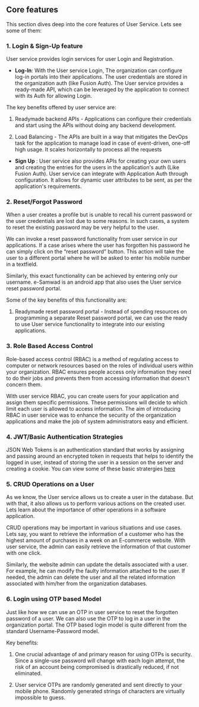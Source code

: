## Core features

This section dives deep into the core features of User Service. Lets see some of them:

### 1. Login & Sign-Up feature

User service provides login services for user Login and Registration. 

- **Log-In**: With the User service Login, The organization can configure log-in portals into their  applications. The user credentials are stored in the organization auth (like Fusion Auth). The User service provides a ready-made API, which can be leveraged by the application to connect with its Auth for allowing Login.

The key benefits offered by user service are:

1. Readymade backend APIs - Applications can configure their credentials and start using the APIs without doing any backend development. 

2. Load Balancing - The APIs are built in a way that mitigates the DevOps task for the application to manage load in case of event-driven, one-off high usage. It scales horizontally to process all the requests

- **Sign Up** : User service also provides APIs for creating your own users and creating the entries for the users in the application's auth (Like Fusion Auth). User service can integrate with Application Auth through configuration. It allows for dynamic user attributes to be sent, as per the application's requirements.

### 2. Reset/Forgot Password 

When a user creates a profile but is unable to recall his current password or the user credentials are lost due to some reasons. In such cases, a system to reset the existing password may be very helpful to the user. 

We can invoke a reset password functionality from user service in our applications. If a case arises where the user has forgotten his password he can simply click on the “reset password” button. This action will take the user to a different portal where he will be asked to enter his mobile number in a textfield.

Similarly, this exact functionality can be achieved by entering only our username. e-Samwad is an android app that also uses the User service reset password portal.

Some of the key benefits of this functionality are:

1. Readymade reset password portal - Instead of spending resources on programming a separate Reset password portal, we can use the ready to use User service functionality to integrate into our existing applications.



### 3. Role Based Access Control

Role-based access control (RBAC) is a method of regulating access to computer or network resources based on the roles of individual users within your organization. RBAC ensures people access only information they need to do their jobs and prevents them from accessing information that doesn't concern them.

With user service RBAC, you can create users for your application and assign them specific permissions. These permissions will decide to which limit each user is allowed to access information. The aim of introducing RBAC in user service was to enhance the security of the organization applications and make the job of system administrators easy and efficient.

### 4. JWT/Basic Authentication Strategies

JSON Web Tokens is an authentication standard that works by assigning and passing around an encrypted token in requests that helps to identify the logged in user, instead of storing the user in a session on the server and creating a cookie. You can view some of these basic stratergies [here](/src/auth/auth-basic.strategy.ts)

### 5. CRUD Operations on a User

As we know, the User service allows us to create a user in the database. But with that, it also allows us to perform various actions on the created user. Lets learn about the importance of other operations in a software application.

CRUD operations may be important in various situations and use cases. Lets say, you want to retrieve the information of a customer who has the highest amount of purchases in a week on an E-commerce website. With user service, the admin can easily retrieve the information of that customer with one click.

Similarly, the website admin can update the details associated with a user. For example, he can modify the faulty information attached to the user. If needed, the admin can delete the user and all the related information associated with him/her from the organization databases.

### 6. Login using OTP based Model

Just like how we can use an OTP in user service to reset the forgotten password of a user. We can also use the OTP to log in a user in the organization portal. The OTP based login model is quite different from the standard Username-Password model.

Key benefits:

1. One crucial advantage of and primary reason for using OTPs is security. Since a single-use password will change with each login attempt, the risk of an account being compromised is drastically reduced, if not eliminated.

2. User service OTPs are randomly generated and sent directly to your mobile phone. Randomly generated strings of characters are virtually impossible to guess.

